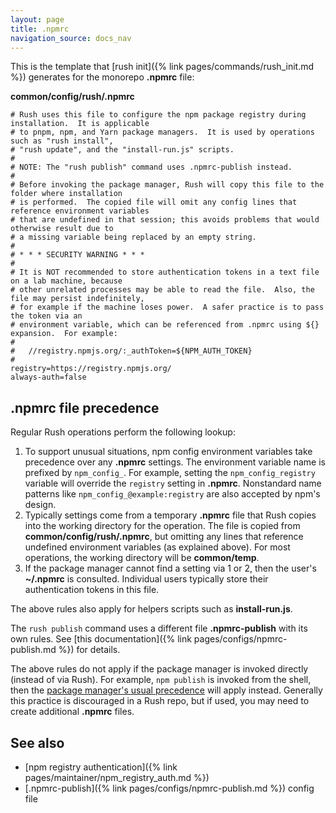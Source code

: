 ```yaml
---
layout: page
title: .npmrc
navigation_source: docs_nav
---
```


This is the template that [rush init]({% link pages/commands/rush_init.md %})
generates for the monorepo **.npmrc** file:

**common/config/rush/.npmrc**
```shell
# Rush uses this file to configure the npm package registry during installation.  It is applicable
# to pnpm, npm, and Yarn package managers.  It is used by operations such as "rush install",
# "rush update", and the "install-run.js" scripts.
#
# NOTE: The "rush publish" command uses .npmrc-publish instead.
#
# Before invoking the package manager, Rush will copy this file to the folder where installation
# is performed.  The copied file will omit any config lines that reference environment variables
# that are undefined in that session; this avoids problems that would otherwise result due to
# a missing variable being replaced by an empty string.
#
# * * * SECURITY WARNING * * *
#
# It is NOT recommended to store authentication tokens in a text file on a lab machine, because
# other unrelated processes may be able to read the file.  Also, the file may persist indefinitely,
# for example if the machine loses power.  A safer practice is to pass the token via an
# environment variable, which can be referenced from .npmrc using ${} expansion.  For example:
#
#   //registry.npmjs.org/:_authToken=${NPM_AUTH_TOKEN}
#
registry=https://registry.npmjs.org/
always-auth=false
```

## .npmrc file precedence

Regular Rush operations perform the following lookup:

1. To support unusual situations, npm config environment variables take precedence over any **.npmrc** settings.
   The environment variable name is prefixed by `npm_config_`.  For example, setting the `npm_config_registry`
   variable will override the `registry` setting in **.npmrc**.  Nonstandard name patterns like
   `npm_config_@example:registry` are also accepted by npm's design.
2. Typically settings come from a temporary **.npmrc** file that Rush copies into the working directory
   for the operation.  The file is copied from **common/config/rush/.npmrc**, but omitting any lines that
   reference undefined environment variables (as explained above).  For most operations, the working directory
   will be **common/temp**.
3. If the package manager cannot find a setting via 1 or 2, then the user's **~/.npmrc** is
   consulted.  Individual users typically store their authentication tokens in this file.

The above rules also apply for helpers scripts such as **install-run.js**.

The `rush publish` command uses a different file **.npmrc-publish** with its own rules.
See [this documentation]({% link pages/configs/npmrc-publish.md %}) for details.

The above rules do not apply if the package manager is invoked directly (instead of via Rush).
For example, `npm publish` is invoked from the shell, then the
[package manager's usual precedence](https://docs.npmjs.com/cli/v7/using-npm/config#npmrc-files) will
apply instead.  Generally this practice is discouraged in a Rush repo, but if used, you may need to create
additional **.npmrc** files.


## See also

- [npm registry authentication]({% link pages/maintainer/npm_registry_auth.md %})
- [.npmrc-publish]({% link pages/configs/npmrc-publish.md %}) config file
